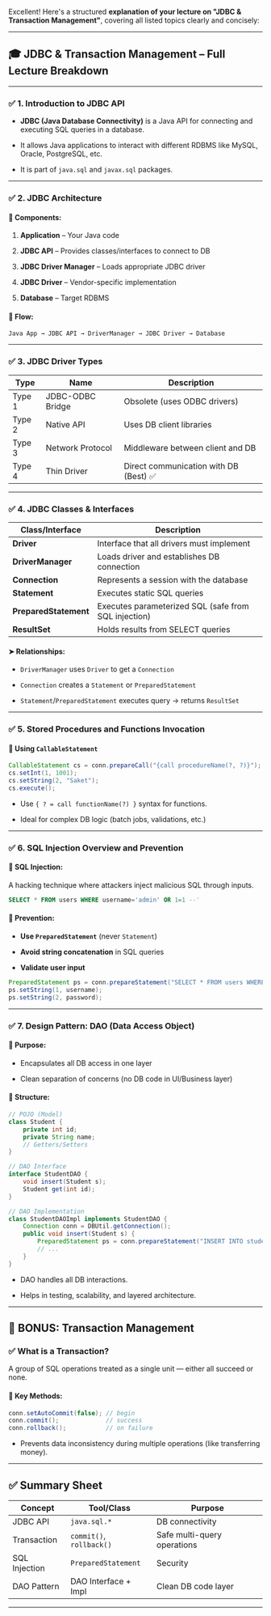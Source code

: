 
Excellent! Here's a structured **explanation of your lecture on "JDBC & Transaction Management"**, covering all listed topics clearly and concisely:

---

## 🎓 JDBC & Transaction Management – Full Lecture Breakdown

---

### ✅ 1. **Introduction to JDBC API**

- **JDBC (Java Database Connectivity)** is a Java API for connecting and executing SQL queries in a database.
    
- It allows Java applications to interact with different RDBMS like MySQL, Oracle, PostgreSQL, etc.
    
- It is part of `java.sql` and `javax.sql` packages.
    

---

### ✅ 2. **JDBC Architecture**

#### 🔸 Components:

1. **Application** – Your Java code
    
2. **JDBC API** – Provides classes/interfaces to connect to DB
    
3. **JDBC Driver Manager** – Loads appropriate JDBC driver
    
4. **JDBC Driver** – Vendor-specific implementation
    
5. **Database** – Target RDBMS
    

#### 🔸 Flow:

```plaintext
Java App → JDBC API → DriverManager → JDBC Driver → Database
```

---

### ✅ 3. **JDBC Driver Types**

|Type|Name|Description|
|---|---|---|
|Type 1|JDBC-ODBC Bridge|Obsolete (uses ODBC drivers)|
|Type 2|Native API|Uses DB client libraries|
|Type 3|Network Protocol|Middleware between client and DB|
|Type 4|Thin Driver|Direct communication with DB (Best) ✅|

---

### ✅ 4. **JDBC Classes & Interfaces**

|Class/Interface|Description|
|---|---|
|**Driver**|Interface that all drivers must implement|
|**DriverManager**|Loads driver and establishes DB connection|
|**Connection**|Represents a session with the database|
|**Statement**|Executes static SQL queries|
|**PreparedStatement**|Executes parameterized SQL (safe from SQL injection)|
|**ResultSet**|Holds results from SELECT queries|

#### ➤ Relationships:

- `DriverManager` uses `Driver` to get a `Connection`
    
- `Connection` creates a `Statement` or `PreparedStatement`
    
- `Statement`/`PreparedStatement` executes query → returns `ResultSet`
    

---

### ✅ 5. **Stored Procedures and Functions Invocation**

#### 🔸 Using `CallableStatement`

```java
CallableStatement cs = conn.prepareCall("{call procedureName(?, ?)}");
cs.setInt(1, 1001);
cs.setString(2, "Saket");
cs.execute();
```

- Use `{ ? = call functionName(?) }` syntax for functions.
    
- Ideal for complex DB logic (batch jobs, validations, etc.)
    

---

### ✅ 6. **SQL Injection Overview and Prevention**

#### 🔸 SQL Injection:

A hacking technique where attackers inject malicious SQL through inputs.

```sql
SELECT * FROM users WHERE username='admin' OR 1=1 --'
```

#### 🔸 Prevention:

- **Use `PreparedStatement`** (never `Statement`)
    
- **Avoid string concatenation** in SQL queries
    
- **Validate user input**
    

```java
PreparedStatement ps = conn.prepareStatement("SELECT * FROM users WHERE username=? AND password=?");
ps.setString(1, username);
ps.setString(2, password);
```

---

### ✅ 7. **Design Pattern: DAO (Data Access Object)**

#### 🔸 Purpose:

- Encapsulates all DB access in one layer
    
- Clean separation of concerns (no DB code in UI/Business layer)
    

#### 🔸 Structure:

```java
// POJO (Model)
class Student {
    private int id;
    private String name;
    // Getters/Setters
}

// DAO Interface
interface StudentDAO {
    void insert(Student s);
    Student get(int id);
}

// DAO Implementation
class StudentDAOImpl implements StudentDAO {
    Connection conn = DBUtil.getConnection();
    public void insert(Student s) {
        PreparedStatement ps = conn.prepareStatement("INSERT INTO students VALUES (?, ?)");
        // ...
    }
}
```

- DAO handles all DB interactions.
    
- Helps in testing, scalability, and layered architecture.
    

---

## 📌 BONUS: Transaction Management

### ✅ What is a Transaction?

A group of SQL operations treated as a single unit — either all succeed or none.

#### 🔸 Key Methods:

```java
conn.setAutoCommit(false); // begin
conn.commit();             // success
conn.rollback();           // on failure
```

- Prevents data inconsistency during multiple operations (like transferring money).
    

---

## ✅ Summary Sheet

|Concept|Tool/Class|Purpose|
|---|---|---|
|JDBC API|`java.sql.*`|DB connectivity|
|Transaction|`commit()`, `rollback()`|Safe multi-query operations|
|SQL Injection|`PreparedStatement`|Security|
|DAO Pattern|DAO Interface + Impl|Clean DB code layer|

---

